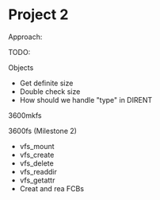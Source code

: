 Project 2
=========

Approach:


TODO:

Objects 
  - Get definite size
  - Double check size
  - How should we handle "type" in DIRENT


3600mkfs


3600fs (Milestone 2)
  - vfs_mount
  - vfs_create
  - vfs_delete
  - vfs_readdir
  - vfs_getattr
  - Creat and rea FCBs
